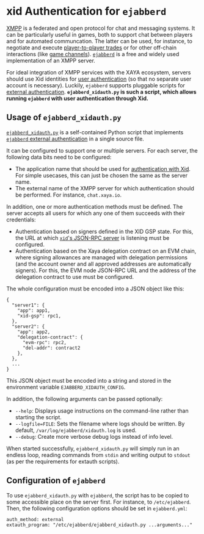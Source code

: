 # xid Authentication for `ejabberd`

[XMPP](https://xmpp.org/) is a federated and open protocol for
chat and messaging systems.  It can be particularly useful in games,
both to support chat between players and for automated communcation.
The latter can be used, for instance, to negotiate and execute
[player-to-player
trades](https://github.com/xaya/xaya/blob/master/doc/xaya/trading.md)
or for other off-chain interactions (like
[game channels](http://ledgerjournal.org/ojs/index.php/ledger/article/view/15)).
[`ejabberd`](https://www.ejabberd.im/) is a free and widely used
implementation of an XMPP server.

For ideal integration of XMPP services with the XAYA ecosystem, servers
should use Xid identities for [user authentication](../doc/auth.md)
(so that no separate user account is necessary).
Luckily, `ejabberd` supports pluggable scripts for
[external authentication](https://www.ejabberd.im/files/doc/dev.html#htoc9).
**`ejabberd_xidauth.py` is such a script, which allows running `ejabberd` with
user authentication through Xid.**

## Usage of `ejabberd_xidauth.py`

[`ejabberd_xidauth.py`](https://github.com/xaya/xid/blob/master/ejabberd/ejabberd_xidauth.py)
is a self-contained Python script that implements
[`ejabberd` external
authentication](https://www.ejabberd.im/files/doc/dev.html#htoc9)
in a single source file.

It can be configured to support one or multiple servers.  For each
server, the following data bits need to be configured:

- The application name that should be used for
  [authentication with Xid](../doc/auth.md).  For simple usecases, this can
  just be chosen the same as the server name.
- The external name of the XMPP server
  for which authentication should be performed.  For instance, `chat.xaya.io`.

In addition, one or more authentication methods must be defined.  The server
accepts all users for which any one of them succeeds with their credentials:

- Authentication based on signers defined in the XID GSP state.  For this,
  the URL at which [`xid`'s JSON-RPC server](../doc/rpc.md) is listening
  must be configured.
- Authentication based on the Xaya delegation contract on an EVM chain,
  where signing allowances are managed with delegation permissions (and
  the account owner and all approved addresses are automatically signers).
  For this, the EVM node JSON-RPC URL and the address of the delegation
  contract to use must be configured.

The whole configuration must be encoded into a JSON object like this:

    {
      "server1": {
        "app": app1,
        "xid-gsp": rpc1,
      },
      "server2": {
        "app": app2,
        "delegation-contract": {
          "evm-rpc": rpc2,
          "del-addr": contract2
        },
      },
      ...
    }

This JSON object must be encoded into a string and stored in the
environment variable `EJABBERD_XIDAUTH_CONFIG`.

In addition, the following arguments can be passed optionally:

- `--help`:  Displays usage instructions on the command-line rather than
  starting the script.
- `--logfile=FILE`:  Sets the filename where logs should be written.
  By default, `/var/log/ejabberd/xidauth.log` is used.
- `--debug`:  Create more verbose debug logs instead of info level.

When started successfully, `ejabberd_xidauth.py` will simply run in an
endless loop,
reading commands from `stdin` and writing output to `stdout` (as per the
requirements for extauth scripts).

## Configuration of `ejabberd`

To use `ejabberd_xidauth.py` with `ejabberd`, the script has to be
copied to some
accessible place on the server first.  For instance, to `/etc/ejabberd`.
Then, the following configuration options should be set in `ejabberd.yml`:

    auth_method: external
    extauth_program: "/etc/ejabberd/ejabberd_xidauth.py ...arguments..."
